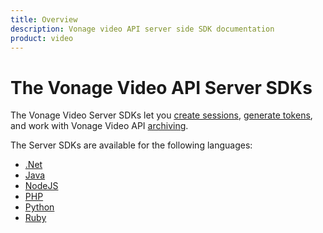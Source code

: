 ```yaml
---
title: Overview
description: Vonage video API server side SDK documentation
product: video
---
```


# The Vonage Video API Server SDKs

The Vonage Video Server SDKs let you [create sessions](/video/guides/create-session), [generate tokens](/video/guides/create-token), and work with Vonage Video API [archiving](/video/guides/archiving/overview).

The Server SDKs are available for the following languages:

- [.Net](/video/server-sdks/dotnet)
- [Java](/video/server-sdks/java)
- [NodeJS](/video/server-sdks/node)
- [PHP](/video/server-sdks/php)
- [Python](/video/server-sdks/python)
- [Ruby](/video/server-sdks/ruby)